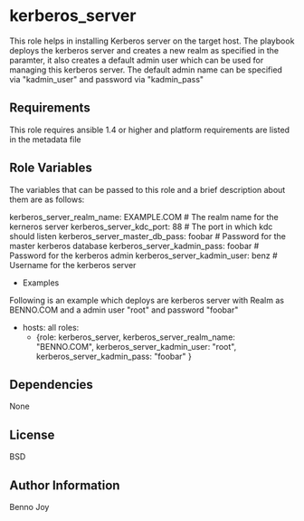 kerberos_server
========

This role helps in installing Kerberos server on the target host. 
The playbook deploys the kerberos server and creates a new realm as specified in the paramter, it also creates a default admin user which can be used for managing this kerberos server. The default admin name can be specified via "kadmin_user" and password via "kadmin_pass"

Requirements
------------

This role requires ansible 1.4 or higher and platform requirements are listed in the metadata file

Role Variables
--------------

The variables that can be passed to this role and a brief description about them are as follows:

kerberos_server_realm_name: EXAMPLE.COM                           # The realm name for the kerneros server
kerberos_server_kdc_port: 88                                      # The port in which kdc should listen
kerberos_server_master_db_pass: foobar                            # Password for the master kerberos database
kerberos_server_kadmin_pass: foobar                               # Password for the kerberos admin
kerberos_server_kadmin_user: benz                                 # Username for the kerberos server

- Examples

Following is an example which deploys are kerberos server with Realm as BENNO.COM and a admin user "root" and password "foobar"

- hosts: all
  roles:
  - {role: kerberos_server, kerberos_server_realm_name: "BENNO.COM", 
                            kerberos_server_kadmin_user: "root", 
                            kerberos_server_kadmin_pass: "foobar" }


Dependencies
------------

None

License
-------

BSD

Author Information
------------------

Benno Joy

